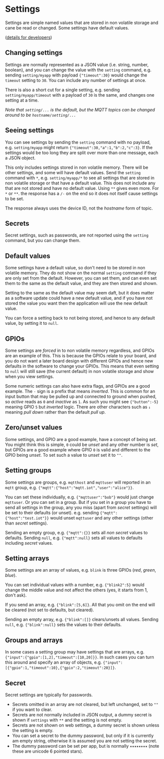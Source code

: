 # Settings

Settings are simple named values that are stored in non volatile storage and cane be read or changed. Some settings have default values.

([details for developers](revk-settings-dev.md))

## Changing settings

Settings are normally represented as a JSON value (i.e. string, number, boolean), and you can change the value with the `setting` command, e.g. sending `setting/myapp` with payload `{"timeout":30}` would change the `timeout` setting to `30`. You can include any number of settings at once.

There is also a short cut for a single setting, e.g. sending `setting/myapp/timeout` with a payload of `30` is the same, and changes one setting at a time.

*Note that `setting/...` is the default, but the MQTT topics can be changed around to be `hostname/setting/...`*

## Seeing settings

You can see settings by sending the `setting` command with no payload, e.g. `setting/myapp` might return `{"timeout":30,"a":1,"b":2,"c":3}`. If the settings would be too long they are split over more than one message, each a JSON object.

This only includes settings stored in non volatile memory. There will be other settings, and some will have default values. Send the `setting` command with `*`, e.g. `setting/myapp/*` to see all settings that are stored in non volatile storage or that have a default value. This does not include any that are not stored and have no default value. Using `**` gives even more. For `*` or `**`. the response has a `/-` on the end so it does not itself cause settings to be set.

The response always uses the device ID, not the *hostname* form of topic.

## Secrets

Secret settings, such as passwords, are not reported using the `setting` command, but you can change them.

## Default values

Some settings have a default value, so don't need to be stored in non volatile memory. They do not show on the normal `setting` command if they are only set from the default. However, you can set them, and can even set them to the same as the default value, and they are then stored and shown.

Setting to the same as the default value may seem daft, but it does matter as a software update could have a new default value, and if you have not stored the value you want then the application will use the new default value.

You can force a setting back to not being stored, and hence to any default value, by setting it to `null`.

## GPIOs

Some settings are *forced* in to non volatile memory regardless, and GPIOs are an example of this. This is because the GPIOs relate to your board, and you do not want a later board design with different GPIOs and hence new defaults in the software to change your GPIOs. This means that even setting to `null` will still save (the current default) in non volatile storage and show when you view settings.

Some numeric settings can also have extra flags, and GPIOs are a good example. The `-` sign is a prefix that means *inverted*. This is common for an input button that may be pulled up and connected to ground when pushed, so *active* reads as `0` and *inactive* as `1`. As such you might see `{"button":-5}` meaning GPIO `5` but *inverted* logic. There are other characters such as `↓` meaning *pull down* rather than the default *pull up*.

## Zero/unset values

Some settings, and GPIO are a good example, have a concept of being *set*. You might think this is simple, `0` could be *unset* and any other number is *set*, but GPIOs are a good example where GPIO `0` is valid and different to the GPIO being *unset*. To set such a value to *unset* set it to `""`.

## Setting groups

Some settings are groups, e.g. `mqtthost` and `mqttuser` will reported in an `mqtt` group, e.g. `{"mqtt":{"host":"mqtt.iot","user":"alice"}}`.

You can set these individually, e.g. `{"mqttuser":"bob"}` would just change `mqttuser`. Or you can set in a group. But if you set in a group you have to send all settings in the group, any you miss (apart from *secret* settings) will be set to their defaults (or unset). e.g. sending `{"mqtt":{"host":"test.iot"}}` would unset `mqttuser` and any other settings (other than *secret* settings).

Sending an empty group, e.g. `{"mqtt":{}}` sets all *non secret* values to defaults. Sending `null`, e.g. `{"mqtt":null}` sets all values to defaults including *secret* values.

## Setting arrays

Some settings are an array of values, e.g. `blink` is three GPIOs (*red*, *green*, *blue*).

You can set individual values with a number, e.g. `{"blink2":5}` would change the middle value and not affect the others (yes, it starts from 1, don't ask).

If you send an array, e.g. `{"blink":[5,6]}`. All that you omit on the end will be cleared (not set to defaults, but cleared).

Sending an empty array, e.g. `{"blink":[]}` clears/unsets all values. Sending `null`, e.g. `{"blink":null}` sets the values to their defaults.

## Groups and arrays

In some cases a setting group may have settings that are arrays, e.g. `{"input":{"gpio":[1,2],"timeout":[10,20]}}`. In such cases you can turn this around and specify an array of objects, e.g. `{"input":[{"gpio":1,"timeout":10},{"gpio":2,"timeout":20}]}`.

## Secret

Secret settings are typically for passwords.

- Secrets omitted in an array are not cleared, but left unchanged, set to `""` if you want to clear.
- Secrets are not normally included in JSON output, a dummy secret is shown if `settings` with `**` and the setting is not empty.
- Secrets are not shown on web settings, a dummy secret is shown unless the setting is empty.
- You can set a secret to the dummy password, but only if it is currently am empty string, otherwise it is assumed you are not setting the secret.
- The dummy password can be set per app, but is normally `✶✶✶✶✶✶✶✶` (note these are unicode 6 pointed stars).
